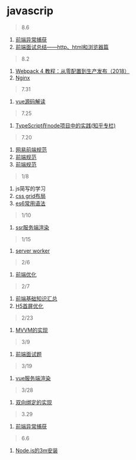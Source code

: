 # javascrip

> 8.6

1. [前端异常捕获](https://mp.weixin.qq.com/s/AsCkyWIdHlKb9VItkxPSLw)
2. [前端面试总结——http、html和浏览器篇](https://mp.weixin.qq.com/s/KTW-BpxkBFUMdPVhqHvalA)

> 8.2

1. [Webpack 4 教程：从零配置到生产发布（2018）](http://www.css88.com/archives/9436)
2. [Nginx](https://www.cnblogs.com/knowledgesea/p/5175711.html)

> 7.31

1. [vue源码解读](https://github.com/DMQ/mvvm)

> 7.25

1. [TypeScript在node项目中的实践(知乎专栏)](https://zhuanlan.zhihu.com/p/40500697)

> 7.20 

1. [网易前端规范](https://www.cnblogs.com/renzaijianghu/p/3539994.html)
2. [前端规范](https://blog.csdn.net/sunshine940326/article/details/72810000)
3. [前端规范](https://www.w3cschool.cn/webdevelopment/index.html)

> 1/8

1. js简写的学习
2. [css grid布局](https://juejin.im/entry/5a23510f6fb9a0452a3c239f?utm_medium=fe&utm_source=weixinqun)
3. [es6常用语法](https://juejin.im/post/5a08e5c55188252abc5dd96f?utm_medium=fe&utm_source=weixinqun)

> 1/10

1. [ssr服务端渲染](https://cn.vuejs.org/v2/guide/ssr.html#ad)

> 1/15

1. [server worker](https://github.com/Leslie2014/blog/blob/master/service-worker.md)

> 2/6

1. [前端优化](https://mp.weixin.qq.com/s/ye1CeIjlfs9VSUab3gQI5g)

> 2/7

1. [前端基础知识汇总](https://mp.weixin.qq.com/s/tzMIydPjkqNoqIznO3mvuQ)
2. [H5首屏优化](https://mp.weixin.qq.com/s/ye1CeIjlfs9VSUab3gQI5g)

> 2/23

1. [MVVM的实现](https://juejin.im/post/5a83c7125188257a836c3508)

> 3/9

1. [前端面试题](https://juejin.im/post/5a9b8417518825558251ce15)

> 3/19

1. [vue服务端渲染](https://juejin.im/post/5aa1ec066fb9a028d20787ce#comment)

> 3/28

1. [双向绑定的实现](https://segmentfault.com/a/1190000006599500#articleHeader4)

> 3.29 

1. [前端异常捕获](http://mp.weixin.qq.com/s/0UvFyVzVFYpYybf6EGBWAw)

> 6.6

1. [Node.js的3m安装](https://cnodejs.org/topic/57f628098489e7ca69f4e839)
